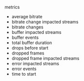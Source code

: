 metrics

* average bitrate
* bitrate change impacted streams
* bitrate changes
* buffer impacted streams
* buffer events
* total buffer duration
* drops before start
* dropped frames
* dropped frame impacted streams
* error impacted streams
* error events
* time to start